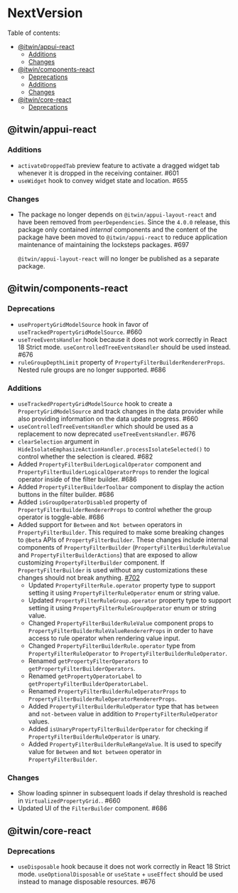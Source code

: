 # NextVersion <!-- omit from toc -->

Table of contents:

- [@itwin/appui-react](#itwinappui-react)
  - [Additions](#additions)
  - [Changes](#changes)
- [@itwin/components-react](#itwincomponents-react)
  - [Deprecations](#deprecations)
  - [Additions](#additions-1)
  - [Changes](#changes-1)
- [@itwin/core-react](#itwincore-react)
  - [Deprecations](#deprecations-1)

## @itwin/appui-react

### Additions

- `activateDroppedTab` preview feature to activate a dragged widget tab whenever it is dropped in the receiving container. #601
- `useWidget` hook to convey widget state and location. #655

### Changes

- The package no longer depends on `@itwin/appui-layout-react` and have been removed from `peerDependencies`. Since the `4.0.0` release, this package only contained _internal_ components and the content of the package have been moved to `@itwin/appui-react` to reduce application maintenance of maintaining the locksteps packages. #697

  `@itwin/appui-layout-react` will no longer be published as a separate package.

## @itwin/components-react

### Deprecations

- `usePropertyGridModelSource` hook in favor of `useTrackedPropertyGridModelSource`. #660
- `useTreeEventsHandler` hook because it does not work correctly in React 18 Strict mode. `useControlledTreeEventsHandler` should be used instead. #676
- `ruleGroupDepthLimit` property of `PropertyFilterBuilderRendererProps`. Nested rule groups are no longer supported. #686

### Additions

- `useTrackedPropertyGridModelSource` hook to create a `PropertyGridModelSource` and track changes in the data provider while also providing information on the data update progress. #660
- `useControlledTreeEventsHandler` which should be used as a replacement to now deprecated `useTreeEventsHandler`. #676
- `clearSelection` argument in `HideIsolateEmphasizeActionHandler.processIsolateSelected()` to control whether the selection is cleared. #682
- Added `PropertyFilterBuilderLogicalOperator` component and `PropertyFilterBuilderLogicalOperatorProps` to render the logical operator inside of the filter builder. #686
- Added `PropertyFilterBuilderToolbar` component to display the action buttons in the filter builder. #686
- Added `isGroupOperatorDisabled` property of `PropertyFilterBuilderRendererProps` to control whether the group operator is toggle-able. #686
- Added support for `Between` and `Not between` operators in `PropertyFilterBuilder`. This required to make some breaking changes to `@beta` APIs of `PropertyFilterBuilder`. These changes include internal components of `PropertyFilterBuilder` (`PropertyFilterBuilderRuleValue` and `PropertyFilterBuilderActions`) that are exposed to allow customizing `PropertyFilterBuilder` component. If `PropertyFilterBuilder` is used without any customizations these changes should not break anything. [#702](https://github.com/iTwin/appui/pull/702)
  - Updated `PropertyFilterRule.operator` property type to support setting it using `PropertyFilterRuleOperator` enum or string value.
  - Updated `PropertyFilterRuleGroup.operator` property type to support setting it using `PropertyFilterRuleGroupOperator` enum or string value.
  - Changed `PropertyFilterBuilderRuleValue` component props to `PropertyFilterBuilderRuleValueRendererProps` in order to have access to rule operator when rendering value input.
  - Changed `PropertyFilterBuilderRule.operator` type from `PropertyFilterRuleOperator` to `PropertyFilterBuilderRuleOperator`.
  - Renamed `getPropertyFilterOperators` to `getPropertyFilterBuilderOperators`.
  - Renamed `getPropertyOperatorLabel` to `getPropertyFilterBuilderOperatorLabel`.
  - Renamed `PropertyFilterBuilderRuleOperatorProps` to `PropertyFilterBuilderRuleOperatorRendererProps`.
  - Added `PropertyFilterBuilderRuleOperator` type that has `between` and `not-between` value in addition to `PropertyFilterRuleOperator` values.
  - Added `isUnaryPropertyFilterBuilderOperator` for checking if `PropertyFilterBuilderRuleOperator` is unary.
  - Added `PropertyFilterBuilderRuleRangeValue`. It is used to specify value for `Between` and `Not between` operator in `PropertyFilterBuilder`.

### Changes

- Show loading spinner in subsequent loads if delay threshold is reached in `VirtualizedPropertyGrid.`. #660
- Updated UI of the `FilterBuilder` component. #686

## @itwin/core-react

### Deprecations

- `useDisposable` hook because it does not work correctly in React 18 Strict mode. `useOptionalDisposable` or `useState` + `useEffect` should be used instead to manage disposable resources. #676
